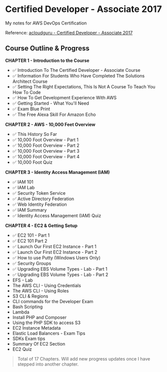 # Certified Developer - Associate 2017
My notes for AWS DevOps Certification

Reference:
[acloudguru - Certified Developer - Associate 2017](https://acloud.guru/course/aws-certified-developer-associate)

## Course Outline & Progress
**CHAPTER 1 - Introduction to the Course**
* :white_check_mark: Introduction To The Certified Developer - Associate Course
* :white_check_mark: Information For Students Who Have Completed The Solutions Architect Course
* :white_check_mark: Setting The Right Expectations, This Is Not A Course To Teach You How To Code
* :white_check_mark: How To Get Development Experience With AWS
* :white_check_mark: Getting Started - What You'll Need
* :white_check_mark: Exam Blue Print
* :white_check_mark: The Free Alexa Skill For Amazon Echo

**CHAPTER 2 - AWS - 10,000 Feet Overview**
* :white_check_mark: This History So Far
* :white_check_mark: 10,000 Foot Overview - Part 1
* :white_check_mark: 10,000 Foot Overview - Part 2
* :white_check_mark: 10,000 Foot Overview - Part 3
* :white_check_mark: 10,000 Foot Overview - Part 4
* :white_check_mark: 10,000 Foot Quiz

**CHAPTER 3 - Identity Access Management (IAM)**
* :white_check_mark: IAM 101
* :white_check_mark: IAM Lab
* :white_check_mark: Security Token Service
* :white_check_mark: Active Directory Federation
* :white_check_mark: Web Identity Federation
* :white_check_mark: IAM Summary
* :white_check_mark: Identity Access Management (IAM) Quiz

**CHAPTER 4 - EC2 & Getting Setup**
* :white_check_mark: EC2 101 - Part 1
* :white_check_mark: EC2 101 Part 2
* :white_check_mark: Launch Our First EC2 Instance - Part 1
* :white_check_mark: Launch Our First EC2 Instance - Part 2
* :white_check_mark: How to use Putty (Windows Users Only)
* :white_check_mark: Security Groups
* :white_check_mark: Upgrading EBS Volume Types - Lab - Part 1
* :white_check_mark: Upgrading EBS Volume Types - Lab - Part 2
* EFS - Lab
* The AWS CLI - Using Credentials
* The AWS CLI - Using Roles
* S3 CLI & Regions
* CLI commands for the Developer Exam
* Bash Scripting
* Lambda
* Install PHP and Composer
* Using the PHP SDK to access S3
* EC2 Instance Metadata
* Elastic Load Balancers - Exam Tips
* SDKs Exam tips
* Summary Of EC2 Section
* EC2 Quiz

> Total of 17 Chapters. Will add new progress updates once I have stepped into another chapter.
